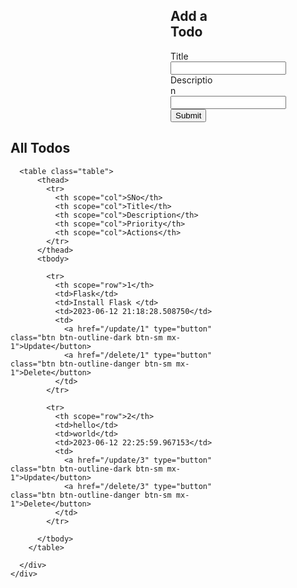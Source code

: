 <!DOCTYPE html>
<html lang="en">
<head>
  <meta charset="utf-8">
  <meta name="viewport" content="width=device-width, initial-scale=1">
  <title>Todo List</title>
  <link rel="shortcut icon" type="image/jpg" href="https://icon-library.com/images/todo-icon/todo-icon-14.jpg">
  <link href="https://cdn.jsdelivr.net/npm/bootstrap@5.3.0/dist/css/bootstrap.min.css" rel="stylesheet" integrity="sha384-9ndCyUaIbzAi2FUVXJi0CjmCapSmO7SnpJef0486qhLnuZ2cdeRhO02iuK6FUUVM" crossorigin="anonymous">
</head>
<body>
      
  <div class="container my-3" style="margin-left: 27rem; max-width: 30rem;">  
    <div class="card border-black mb-3 text-center" style="max-width: 30rem;">
      <div class="card-header"><h2>Add a Todo</h2></div>
      <div class="card-body">
        <form action="/" method="POST">
          <div class="mb-3">
            <label for="title" class="form-label">Title</label>
            <input type="text" class="form-control" name="title" id="title" aria-describedby="emailHelp">
          </div>
          <div class="mb-3">
            <label for="desc" class="form-label">Description</label>
            <input type="text" class="form-control" name="desc" id="desc">
          </div>
          <button type="submit" class="btn btn-dark">Submit</button>
        </form>
      </div>
    </div>
  </div>

  <div class="container my-4" style="margin-left: 11rem;">
    <div class="card border-black mb-3" style="max-width: 60rem;">
      <div class="card-header text-center"><h2>All Todos</h2></div>
      <div class="card-body">
        
      <table class="table">
          <thead>
            <tr>
              <th scope="col">SNo</th>
              <th scope="col">Title</th>
              <th scope="col">Description</th>
              <th scope="col">Priority</th>
              <th scope="col">Actions</th>
            </tr>
          </thead>
          <tbody>        
            
            <tr>
              <th scope="row">1</th>
              <td>Flask</td>
              <td>Install Flask </td>
              <td>2023-06-12 21:18:28.508750</td>
              <td>
                <a href="/update/1" type="button" class="btn btn-outline-dark btn-sm mx-1">Update</button>
                <a href="/delete/1" type="button" class="btn btn-outline-danger btn-sm mx-1">Delete</button>
              </td>
            </tr>
            
            <tr>
              <th scope="row">2</th>
              <td>hello</td>
              <td>world</td>
              <td>2023-06-12 22:25:59.967153</td>
              <td>
                <a href="/update/3" type="button" class="btn btn-outline-dark btn-sm mx-1">Update</button>
                <a href="/delete/3" type="button" class="btn btn-outline-danger btn-sm mx-1">Delete</button>
              </td>
            </tr>
            
          </tbody>
        </table>
        
      </div>
    </div>
  </div>

  <script src="https://cdn.jsdelivr.net/npm/bootstrap@5.3.0/dist/js/bootstrap.bundle.min.js" integrity="sha384-geWF76RCwLtnZ8qwWowPQNguL3RmwHVBC9FhGdlKrxdiJJigb/j/68SIy3Te4Bkz" crossorigin="anonymous"></script>        

</body>
</html>

